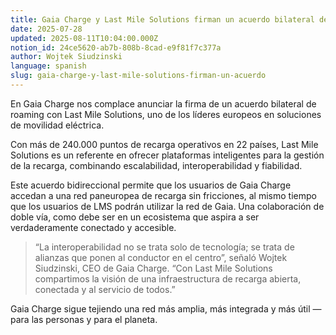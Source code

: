 ```yaml
---
title: Gaia Charge y Last Mile Solutions firman un acuerdo bilateral de roaming
date: 2025-07-28
updated: 2025-08-11T10:04:00.000Z
notion_id: 24ce5620-ab7b-808b-8cad-e9f81f7c377a
author: Wojtek Siudzinski
language: spanish
slug: gaia-charge-y-last-mile-solutions-firman-un-acuerdo
---
```


En Gaia Charge nos complace anunciar la firma de un acuerdo bilateral de roaming con Last Mile Solutions, uno de los líderes europeos en soluciones de movilidad eléctrica.

Con más de 240.000 puntos de recarga operativos en 22 países, Last Mile Solutions es un referente en ofrecer plataformas inteligentes para la gestión de la recarga, combinando escalabilidad, interoperabilidad y fiabilidad.

Este acuerdo bidireccional permite que los usuarios de Gaia Charge accedan a una red paneuropea de recarga sin fricciones, al mismo tiempo que los usuarios de LMS podrán utilizar la red de Gaia. Una colaboración de doble vía, como debe ser en un ecosistema que aspira a ser verdaderamente conectado y accesible.

> “La interoperabilidad no se trata solo de tecnología; se trata de alianzas que ponen al conductor en el centro”, señaló Wojtek Siudzinski, CEO de Gaia Charge. “Con Last Mile Solutions compartimos la visión de una infraestructura de recarga abierta, conectada y al servicio de todos.”

Gaia Charge sigue tejiendo una red más amplia, más integrada y más útil — para las personas y para el planeta.


